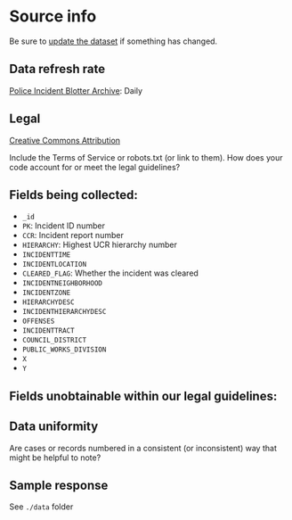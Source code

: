 # Source info

Be sure to [update the dataset](https://www.dolthub.com/repositories/pdap/datasets) if something has changed.

## Data refresh rate

[Police Incident Blotter Archive](https://data.wprdc.org/dataset/uniform-crime-reporting-data): Daily

## Legal

[Creative Commons Attribution](http://www.opendefinition.org/licenses/cc-by)

Include the Terms of Service or robots.txt (or link to them). How does your code account for or meet the legal guidelines?

## Fields being collected:

- `_id`
- `PK`: Incident ID number
- `CCR`: Incident report number
- `HIERARCHY`: Highest UCR hierarchy number
- `INCIDENTTIME`
- `INCIDENTLOCATION`
- `CLEARED_FLAG`: Whether the incident was cleared
- `INCIDENTNEIGHBORHOOD`
- `INCIDENTZONE`
- `HIERARCHYDESC`
- `INCIDENTHIERARCHYDESC`
- `OFFENSES`
- `INCIDENTTRACT`
- `COUNCIL_DISTRICT`
- `PUBLIC_WORKS_DIVISION`
- `X`
- `Y`

## Fields unobtainable within our legal guidelines:

## Data uniformity

Are cases or records numbered in a consistent (or inconsistent) way that might be helpful to note?

## Sample response

See `./data` folder
